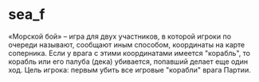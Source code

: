 # sea_f
«Морской бой» – игра для двух участников, в которой игроки по очереди называют, сообщают иным способом, координаты на карте соперника. Если у врага с этими координатами имеется "корабль", то корабль или его палуба (дека) убивается, попавший делает еще один ход. Цель игрока: первым убить все игровые "корабли" врага Партии.
